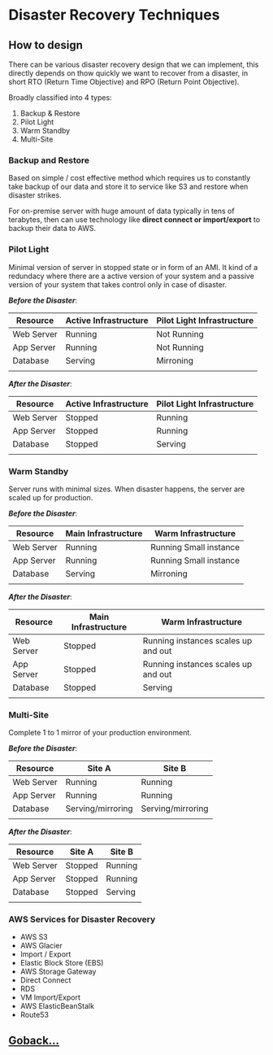 # Disaster Recovery Techniques

## How to design

There can be various disaster recovery design that we can implement, this directly depends on thow quickly we want to recover from a disaster, in short RTO (Return Time Objective) and RPO (Return Point Objective).

Broadly classified into 4 types:

1. Backup & Restore
2. Pilot Light
3. Warm Standby
4. Multi-Site

### Backup and Restore

Based on simple / cost effective method which requires us to constantly take backup of our data and store it to service like S3 and restore when disaster strikes.

For on-premise server with huge amount of data typically in tens of terabytes, then can use technology like **direct connect or import/export** to backup their data to AWS.

### Pilot Light

Minimal version of server in stopped state or in form of an AMI. It kind of a redundacy where there are a active version of your system and a passive version of your system that takes control only in case of disaster.

_**Before the Disaster**_:

| Resource | Active Infrastructure | Pilot Light Infrastructure|
|--- | --- | --- |
| Web Server | Running | Not Running |
| App Server | Running | Not Running |
| Database | Serving | Mirroning |
| |  |  |

_**After the Disaster**_:

| Resource | Active Infrastructure | Pilot Light Infrastructure|
|--- | --- | --- |
| Web Server | Stopped | Running |
| App Server | Stopped | Running |
| Database | Stopped | Serving |
| |  |  |

### Warm Standby

Server runs with minimal sizes.
When disaster happens, the server are scaled up for production.

_**Before the Disaster**_:

| Resource | Main Infrastructure | Warm Infrastructure|
|--- | --- | --- |
| Web Server | Running | Running Small instance |
| App Server | Running | Running Small instance|
| Database | Serving | Mirroning |
| |  |  |

_**After the Disaster**_:

| Resource | Main Infrastructure | Warm Infrastructure|
|--- | --- | --- |
| Web Server | Stopped | Running instances scales up and out|
| App Server | Stopped | Running instances scales up and out|
| Database | Stopped | Serving |
| |  |  |

### Multi-Site

Complete 1 to 1 mirror of your production environment.

_**Before the Disaster**_:

| Resource | Site A | Site B|
|--- | --- | --- |
| Web Server | Running | Running |
| App Server | Running | Running |
| Database | Serving/mirroring | Serving/mirroring |
| |  |  |

_**After the Disaster**_:

| Resource | Site A | Site B|
|--- | --- | --- |
| Web Server | Stopped | Running |
| App Server | Stopped | Running |
| Database | Stopped | Serving |
| |  |  |

### AWS Services for Disaster Recovery

- AWS S3
- AWS Glacier
- Import / Export
- Elastic Block Store (EBS)
- AWS Storage Gateway
- Direct Connect
- RDS
- VM Import/Export
- AWS ElasticBeanStalk
- Route53

## [Goback...](./index.md)